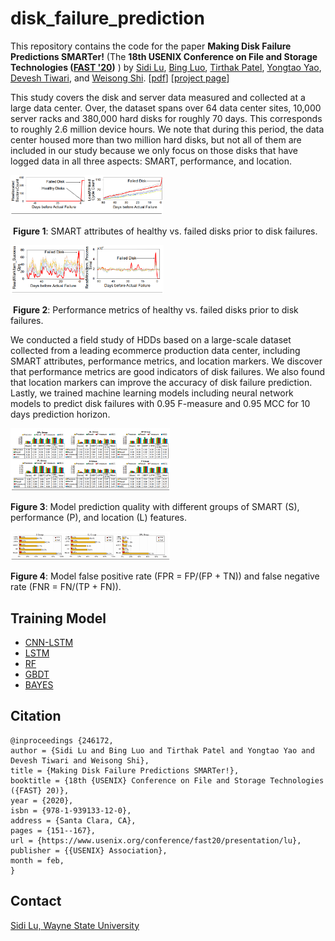 # disk_failure_prediction
This repository contains the code for the paper **Making Disk Failure Predictions SMARTer!** (The **18th USENIX Conference on File and Storage Technologies ([FAST '20](https://www.usenix.org/conference/fast20))** ) by [Sidi Lu](http://codegreen.cs.wayne.edu/sidi/), [Bing Luo](http://codegreen.cs.wayne.edu/bing/), [Tirthak Patel](http://www1.ece.neu.edu/~tirthak/), [Yongtao Yao](http://codegreen.cs.wayne.edu/yongtao/), [Devesh Tiwari](https://coe.northeastern.edu/people/tiwari-devesh/), and [Weisong Shi](https://engineering.wayne.edu/profile/ao3342). [[pdf](https://www.usenix.org/system/files/fast20-lu.pdf)] [[project page](http://codegreen.cs.wayne.edu/wizard/)] 



This study covers the disk and server data measured and collected at a large data center. Over, the dataset spans over 64 data center sites, 10,000 server racks and 380,000  hard  disks  for  roughly  70  days.  This corresponds to roughly 2.6 million device hours. We note that during this period, the data center housed more than two million hard disks, but not all of them are included in our study because we only focus on those disks that have logged data in all three aspects: SMART, performance, and location. 

<img src="figure/figure1.PNG" style="zoom:30%;" />

​                              **Figure 1**: SMART attributes of healthy vs. failed disks prior to disk failures.

<img src="figure/figure2.PNG" style="zoom:30%;" />

​                              **Figure 2**: Performance metrics of healthy vs. failed disks prior to disk failures.

We conducted a field study of HDDs based on a large-scale dataset collected from a leading ecommerce production data center, including SMART attributes, performance metrics, and location markers. We discover that performance metrics are good indicators of disk failures. We also found that location markers can improve the accuracy of disk failure prediction. Lastly, we trained machine learning models including neural network models to predict disk failures with 0.95 F-measure and 0.95 MCC for 10 days prediction horizon.

<img src="figure/figure3.PNG" style="zoom:30%;" />

**Figure 3**: Model prediction quality with different groups of SMART (S), performance (P), and location (L) features.

<img src="figure/figure4.PNG" style="zoom:30%;" />

**Figure 4**: Model false positive rate (FPR = FP/(FP + TN)) and false negative rate (FNR = FN/(TP + FN)).

## Training Model

- [CNN-LSTM](https://github.com/SidiLu001/disk_failure_prediction/tree/master/src#cnn-lstm)
- [LSTM](https://github.com/SidiLu001/disk_failure_prediction/tree/master/src#lstm)
- [RF](https://github.com/SidiLu001/disk_failure_prediction/tree/master/src#rf)
- [GBDT](https://github.com/SidiLu001/disk_failure_prediction/tree/master/src#gbdt)
- [BAYES](https://github.com/SidiLu001/disk_failure_prediction/tree/master/src#bayes)

## Citation

```
@inproceedings {246172,
author = {Sidi Lu and Bing Luo and Tirthak Patel and Yongtao Yao and Devesh Tiwari and Weisong Shi},
title = {Making Disk Failure Predictions SMARTer!},
booktitle = {18th {USENIX} Conference on File and Storage Technologies ({FAST} 20)},
year = {2020},
isbn = {978-1-939133-12-0},
address = {Santa Clara, CA},
pages = {151--167},
url = {https://www.usenix.org/conference/fast20/presentation/lu},
publisher = {{USENIX} Association},
month = feb,
}
```



## Contact


[Sidi Lu, Wayne State University](mailto:lu.sidi@wayne.edu "Sidi Lu, Wayne State University") 

